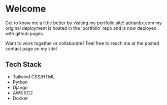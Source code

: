 # Welcome

Get to know me a little better by visiting my portfolio site!
adrianbx.com my original deployment is hosted in the 'portfolio' repo
and is now deployed with github pages.


Want to work together or collaborate? Feel free to reach me at the posted
contact page on my site!


## Tech Stack
- Tailwind CSS/HTML
- Python
- Django
- AWS EC2 
- Docker